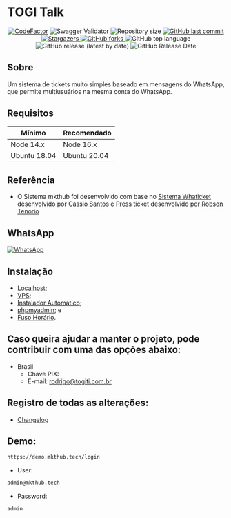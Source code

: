 # TOGI Talk

<p align="center">
  <a href="https://www.codefactor.io/repository/github/rtenorioh/press-ticket"><img src="https://www.codefactor.io/repository/github/rtenorioh/press-ticket/badge" alt="CodeFactor" /></a>

  <img alt="Swagger Validator" src="https://img.shields.io/swagger/valid/3.0?specUrl=https%3A%2F%2Fraw.githubusercontent.com%2Frtenorioh%2FPress-Ticket%2Fmain%2Fbackend%2Fsrc%2Fswagger.json">

  <img alt="Repository size" src="https://img.shields.io/github/repo-size/rtenorioh/Press-Ticket">

  <a href="https://github.com/rtenorioh/Press-Ticket/commits/master">
    <img alt="GitHub last commit" src="https://img.shields.io/github/last-commit/rtenorioh/Press-Ticket">
  </a>
      
   <a href="https://github.com/rtenorioh/Press-Ticket/stargazers">
    <img alt="Stargazers" src="https://img.shields.io/github/stars/rtenorioh/Press-Ticket">
  </a>

  <a href="https://github.com/rtenorioh/Press-Ticket/network">
    <img alt="GitHub forks" src="https://img.shields.io/github/forks/rtenorioh/Press-Ticket">
  </a>

  <img alt="GitHub top language" src="https://img.shields.io/github/languages/top/rtenorioh/Press-Ticket">

  <img alt="GitHub release (latest by date)" src="https://img.shields.io/github/v/release/rtenorioh/Press-Ticket">

  <img alt="GitHub Release Date" src="https://img.shields.io/github/release-date/rtenorioh/Press-Ticket">
</p>

## Sobre

Um sistema de tickets muito simples baseado em mensagens do WhatsApp, que permite multiusuários na mesma conta do WhatsApp.

## Requisitos

| Mínimo | Recomendado |
| --- | --- |
| Node 14.x | Node 16.x |
| Ubuntu 18.04 | Ubuntu 20.04 |
## Referência

- O Sistema mkthub foi desenvolvido com base no [Sistema Whaticket](https://github.com/canove/whaticket) desenvolvido por [Cassio Santos](https://github.com/canove) e [Press ticket](https://github.com/rtenorioh/Press-Ticket) desenvolvido por [Robson Tenorio](https://github.com/rtenorioh)


## WhatsApp

<a href="http://wa.me/5517991565280">
    <img alt="WhatsApp" src="https://img.shields.io/badge/WhatsApp-25D366?style=for-the-badge&logo=whatsapp&logoColor=white">
</a>

## Instalação

- [Localhost](https://github.com/digaovaa/Press-Ticket/blob/main/docs/INSTALL_localhost.md);
- [VPS](https://github.com/digaovaa/Press-Ticket/blob/main/docs/INSTALL_VPS.md);
- [Instalador Automático](https://github.com/digaovaa/automatico_press);
- [phpmyadmin](https://github.com/digaovaa/Press-Ticket/blob/main/docs/INSTALL_phpmyadmin.md); e
- [Fuso Horário](https://github.com/digaovaa/Press-Ticket/blob/main/docs/INSTALL_horarioVPS.mdd).


## Caso queira ajudar a manter o projeto, pode contribuir com uma das opções abaixo: 
- Brasil
    - Chave PIX:
     - E-mail: rodrigo@togiti.com.br
  
## Registro de todas as alterações:

- [Changelog](https://github.com/digaovaa/Press-Ticket/blob/main/docs/CHANGELOG.md)

## Demo:

```bash
https://demo.mkthub.tech/login
```  

* User: 
```bash
admin@mkthub.tech
```
* Password: 
```bash
admin
```
   
